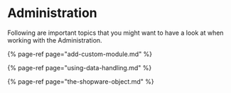 # Administration

Following are important topics that you might want to have a look at when working with the Administration.

{% page-ref page="add-custom-module.md" %}

{% page-ref page="using-data-handling.md" %}

{% page-ref page="the-shopware-object.md" %}
